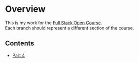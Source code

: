 # Overview  
This is my work for the [Full Stack Open Course](https://fullstackopen.com/en/).  
Each branch should represent a different section of the course.  
## Contents  
- [Part 4](https://github.com/tompy398/FullStackOpen_Tompy/tree/Part4)